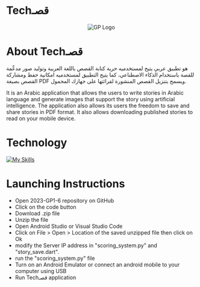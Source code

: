 # Techقصـ
<p align="center">
  <img src="https://github.com/Lujain-M02/2023-GP1-6/assets/119123675/63f37a60-83ab-494f-9d53-6b96969e4317" alt="GP Logo">
</p>


# About Techقصـ
هو تطبيق عربي يتيح لمستخدميه حرية كتابة القصص باللغة العربية وتوليد صور مدعِّمة للقصة باستخدام الذكاء الاصطناعي، كما يتيح التطبيق لمستخدميه امكانية حفظ ومشاركة القصص بصيغة PDF  ويسمح بتنزيل القصص المنشورة لقرائتها على جهازك المحمول.

It is an Arabic application that allows the users to write stories in Arabic language and generate images that support the story using artificial intelligence. The application also allows its users the freedom to save and share stories in PDF format. It also allows downloading published stories to read on your mobile device.


# Technology
[![My Skills](https://skillicons.dev/icons?i=dart,flutter,gcp,firebase,flask,py)](https://skillicons.dev)

# Launching Instructions
- Open 2023-GP1-6 repository on GitHub
- Click on the code button
- Download .zip file
- Unzip the file
- Open Android Studio or Visual Studio Code
- Click on File > Open > Location of the saved unzipped file then click on Ok
- modify the Server IP address in "scoring_system.py" and "story_save.dart".
- run the "scoring_system.py" file
- Turn on an Android Emulator or connect an android mobile to your computer using USB
- Run Techقصـ application

